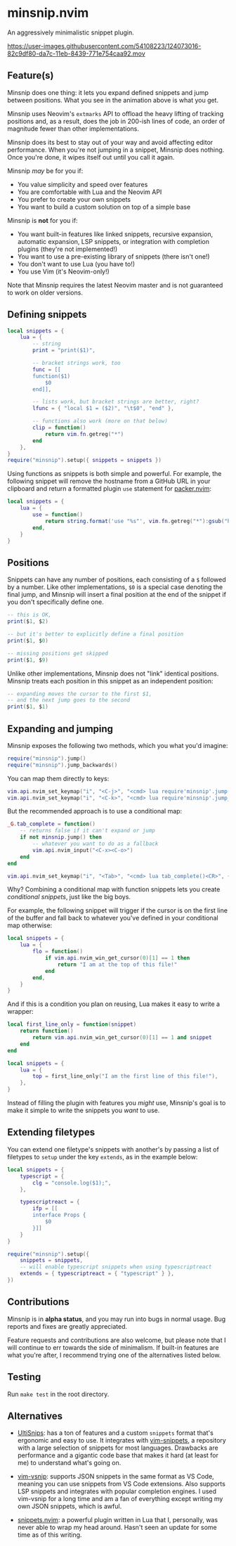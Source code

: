 # minsnip.nvim

An aggressively minimalistic snippet plugin.

https://user-images.githubusercontent.com/54108223/124073016-82c9df80-da7c-11eb-8439-771e754caa92.mov

## Feature(s)

Minsnip does one thing: it lets you expand defined snippets and jump between
positions. What you see in the animation above is what you get.

Minsnip uses Neovim's `extmarks` API to offload the heavy lifting of tracking
positions and, as a result, does the job in 200-ish lines of code, an order of
magnitude fewer than other implementations.

Minsnip does its best to stay out of your way and avoid affecting editor
performance. When you're not jumping in a snippet, Minsnip does nothing. Once
you're done, it wipes itself out until you call it again.

Minsnip _may_ be for you if:

- You value simplicity and speed over features
- You are comfortable with Lua and the Neovim API
- You prefer to create your own snippets
- You want to build a custom solution on top of a simple base

Minsnip is **not** for you if:

- You want built-in features like linked snippets, recursive expansion,
  automatic expansion, LSP snippets, or integration with completion plugins
  (they're not implemented!)
- You want to use a pre-existing library of snippets (there isn't one!)
- You don't want to use Lua (you have to!)
- You use Vim (it's Neovim-only!)

Note that Minsnip requires the latest Neovim master and is not guaranteed to
work on older versions.

## Defining snippets

```lua
local snippets = {
    lua = {
        -- string
        print = "print($1)",

        -- bracket strings work, too
        func = [[
        function($1)
            $0
        end]],

        -- lists work, but bracket strings are better, right?
        lfunc = { "local $1 = ($2)", "\t$0", "end" },

        -- functions also work (more on that below)
        clip = function()
            return vim.fn.getreg("*")
        end
    },
}
require("minsnip").setup({ snippets = snippets })
```

Using functions as snippets is both simple and powerful. For example, the
following snippet will remove the hostname from a GitHub URL in your clipboard
and return a formatted plugin `use` statement for
[packer.nvim](https://github.com/wbthomason/packer.nvim):

```lua
local snippets = {
    lua = {
        use = function()
            return string.format('use "%s"', vim.fn.getreg("*"):gsub("https://github.com/", ""))
        end,
    }
}
```

## Positions

Snippets can have any number of positions, each consisting of a `$` followed by
a number. Like other implementations, `$0` is a special case denoting the final
jump, and Minsnip will insert a final position at the end of the snippet if you
don't specifically define one.

```lua
-- this is OK,
print($1, $2)

-- but it's better to explicitly define a final position
print($1, $0)

-- missing positions get skipped
print($1, $9)
```

Unlike other implementations, Minsnip does not "link" identical positions.
Minsnip treats each position in this snippet as an independent position:

```lua
-- expanding moves the cursor to the first $1,
-- and the next jump goes to the second
print($1, $1)
```

## Expanding and jumping

Minsnip exposes the following two methods, which you what you'd imagine:

```lua
require("minsnip").jump()
require("minsnip").jump_backwards()
```

You can map them directly to keys:

```lua
vim.api.nvim_set_keymap("i", "<C-j>", "<cmd> lua require'minsnip'.jump()<CR>", {})
vim.api.nvim_set_keymap("i", "<C-k>", "<cmd> lua require'minsnip'.jump_backwards()<CR>", {})
```

But the recommended approach is to use a conditional map:

```lua
_G.tab_complete = function()
    -- returns false if it can't expand or jump
    if not minsnip.jump() then
        -- whatever you want to do as a fallback
        vim.api.nvim_input("<C-x><C-o>")
    end
end

vim.api.nvim_set_keymap("i", "<Tab>", "<cmd> lua tab_complete()<CR>", {})
```

Why? Combining a conditional map with function snippets lets you create
_conditional snippets_, just like the big boys.

For example, the following snippet will trigger if the cursor is on the first
line of the buffer and fall back to whatever you've defined in your conditional
map otherwise:

```lua
local snippets = {
    lua = {
        flo = function()
            if vim.api.nvim_win_get_cursor(0)[1] == 1 then
                return "I am at the top of this file!"
            end
        end,
    }
}
```

And if this is a condition you plan on reusing, Lua makes it easy to write a wrapper:

```lua
local first_line_only = function(snippet)
    return function()
        return vim.api.nvim_win_get_cursor(0)[1] == 1 and snippet
    end
end

local snippets = {
    lua = {
        top = first_line_only("I am the first line of this file!"),
    },
}
```

Instead of filling the plugin with features you _might_ use, Minsnip's goal is
to make it simple to write the snippets you _want_ to use.

## Extending filetypes

You can extend one filetype's snippets with another's by passing a list of
filetypes to `setup` under the key `extends`, as in the example below:

```lua
local snippets = {
    typescript = {
        clg = "console.log($1);",
    },

    typescriptreact = {
        ifp = [[
        interface Props {
            $0
        }]]
    }
}

require("minsnip").setup({
    snippets = snippets,
    -- will enable typescript snippets when using typescriptreact
    extends = { typescriptreact = { "typescript" } },
})
```

## Contributions

Minsnip is in **alpha status**, and you may run into bugs in normal usage.
Bug reports and fixes are greatly appreciated.

Feature requests and contributions are also welcome, but please note that I will
continue to err towards the side of minimalism. If built-in features are what
you're after, I recommend trying one of the alternatives listed below.

## Testing

Run `make test` in the root directory.

## Alternatives

- [UltiSnips](https://github.com/SirVer/ultisnips): has a ton of features and a
  custom `snippets` format that's ergonomic and easy to use. It integrates with
  [vim-snippets](https://github.com/honza/vim-snippets), a repository with a
  large selection of snippets for most languages. Drawbacks are performance and
  a gigantic code base that makes it hard (at least for me) to understand what's
  going on.

- [vim-vsnip](https://github.com/hrsh7th/vim-vsnip): supports JSON snippets in
  the same format as VS Code, meaning you can use snippets from VS Code
  extensions. Also supports LSP snippets and integrates with popular completion
  engines. I used vim-vsnip for a long time and am a fan of everything except
  writing my own JSON snippets, which is awful.

- [snippets.nvim](https://github.com/norcalli/snippets.nvim): a powerful
  plugin written in Lua that I, personally, was never able to wrap my head
  around. Hasn't seen an update for some time as of this writing.
